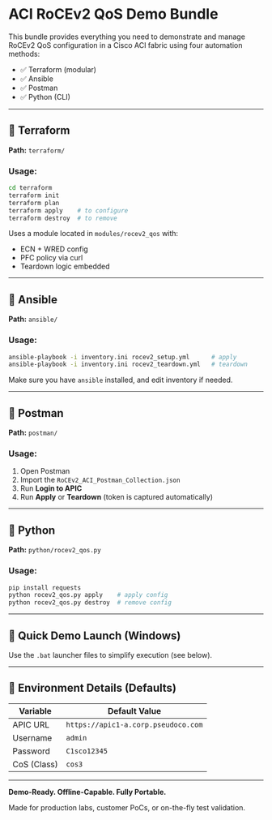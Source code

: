 # ACI RoCEv2 QoS Demo Bundle

This bundle provides everything you need to demonstrate and manage RoCEv2 QoS configuration in a Cisco ACI fabric using four automation methods:

- ✅ Terraform (modular)
- ✅ Ansible
- ✅ Postman
- ✅ Python (CLI)

---

## 🔧 Terraform

**Path:** `terraform/`

### Usage:

```bash
cd terraform
terraform init
terraform plan
terraform apply    # to configure
terraform destroy  # to remove
```

Uses a module located in `modules/rocev2_qos` with:
- ECN + WRED config
- PFC policy via curl
- Teardown logic embedded

---

## 🤖 Ansible

**Path:** `ansible/`

### Usage:

```bash
ansible-playbook -i inventory.ini rocev2_setup.yml      # apply
ansible-playbook -i inventory.ini rocev2_teardown.yml   # teardown
```

Make sure you have `ansible` installed, and edit inventory if needed.

---

## 🧪 Postman

**Path:** `postman/`

### Usage:
1. Open Postman
2. Import the `RoCEv2_ACI_Postman_Collection.json`
3. Run **Login to APIC**
4. Run **Apply** or **Teardown** (token is captured automatically)

---

## 🐍 Python

**Path:** `python/rocev2_qos.py`

### Usage:

```bash
pip install requests
python rocev2_qos.py apply    # apply config
python rocev2_qos.py destroy  # remove config
```

---

## 🚀 Quick Demo Launch (Windows)

Use the `.bat` launcher files to simplify execution (see below).

---

## 🔁 Environment Details (Defaults)

| Variable         | Default Value                     |
|------------------|-----------------------------------|
| APIC URL         | `https://apic1-a.corp.pseudoco.com` |
| Username         | `admin`                          |
| Password         | `C1sco12345`                     |
| CoS (Class)      | `cos3`                           |

---

**Demo-Ready. Offline-Capable. Fully Portable.**

Made for production labs, customer PoCs, or on-the-fly test validation.

